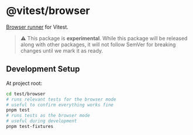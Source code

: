 # @vitest/browser

[Browser runner](https://vitest.dev/guide/browser/) for Vitest.

> ⚠️ This package is **experimental**. While this package will be released along with other packages, it will not follow SemVer for breaking changes until we mark it as ready.

## Development Setup

At project root:

```bash
cd test/browser
# runs relevant tests for the browser mode
# useful to confirm everything works fine
pnpm test
# runs tests as the browser mode
# useful during development
pnpm test-fixtures
```
